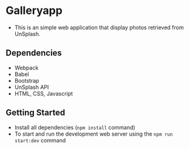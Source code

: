# Galleryapp
- This is an simple web application that display photos retrieved from UnSplash. 

## Dependencies

- Webpack
- Babel
- Bootstrap
- UnSplash API
- HTML, CSS, Javascript


## Getting Started

- Install all dependencies (`npm install` command)
- To start and run the development web server using the `npm run start:dev` command